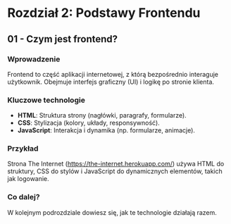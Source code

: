 # Rozdział 2: Podstawy Frontendu
## 01 - Czym jest frontend?

### Wprowadzenie
Frontend to część aplikacji internetowej, z którą bezpośrednio interaguje użytkownik. Obejmuje interfejs graficzny (UI) i logikę po stronie klienta.

### Kluczowe technologie
- **HTML**: Struktura strony (nagłówki, paragrafy, formularze).
- **CSS**: Stylizacja (kolory, układy, responsywność).
- **JavaScript**: Interakcja i dynamika (np. formularze, animacje).

### Przykład
Strona The Internet (https://the-internet.herokuapp.com/) używa HTML do struktury, CSS do stylów i JavaScript do dynamicznych elementów, takich jak logowanie.

### Co dalej?
W kolejnym podrozdziale dowiesz się, jak te technologie działają razem.